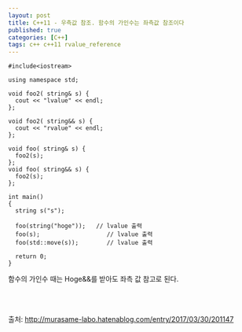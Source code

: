 ```yaml
---
layout: post
title: C++11 - 우측값 참조. 함수의 가인수는 좌측값 참조이다
published: true
categories: [C++]
tags: c++ c++11 rvalue_reference
---
```

  
``` 
#include<iostream>

using namespace std;

void foo2( string& s) {
  cout << "lvalue" << endl;
};

void foo2( string&& s) {
  cout << "rvalue" << endl;
};

void foo( string& s) {
  foo2(s);
};
void foo( string&& s) {
  foo2(s);
};

int main()
{
  string s("s");

  foo(string("hoge"));   // lvalue 출력
  foo(s);    				// lvalue 출력
  foo(std::move(s));		// lvalue 출력

  return 0;
}
```
    
함수의 가인수 때는 Hoge&&를 받아도 좌측 값 참고로 된다.
  
<br> 
<br>  
  
출처: http://murasame-labo.hatenablog.com/entry/2017/03/30/201147  
